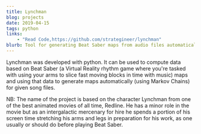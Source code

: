 ```yaml
---
title: Lynchman
blog: projects
date: 2019-04-15
tags: python
links:
    - "Read Code,https://github.com/strategineer/lynchman"
blurb: Tool for generating Beat Saber maps from audio files automatically.
---
```

Lynchman was developed with python. It can be used to compute data based on Beat Saber (a Virtual Reality rhythm game where you're tasked with using your arms to slice fast moving blocks in time with music) maps and using that data to generate maps automatically (using Markov Chains) for given song files.

NB: The name of the project is based on the character Lynchman from one of the best animated movies of all time, Redline. He has a minor role in the movie but as an intergalactic mercenary for hire he spends a portion of his screen time stretching his arms and legs in preparation for his work, as one usually or should do before playing Beat Saber.
